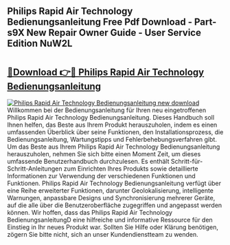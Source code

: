 ## Philips Rapid Air Technology Bedienungsanleitung Free Pdf Download - Part-s9X New Repair Owner Guide - User Service Edition NuW2L

# <h2><a href="http://df4ugz.blite.top/?on=Philips+Rapid+Air+Technology+Bedienungsanleitung">🔗Download 👉🔴 Philips Rapid Air Technology Bedienungsanleitung</a></h2>

[![Philips Rapid Air Technology Bedienungsanleitung new download](https://i.imgur.com/lujVjoI.png)](http://df4ugz.blite.top/?on=Philips+Rapid+Air+Technology+Bedienungsanleitung)
Willkommen bei der Bedienungsanleitung für Ihren neu eingetroffenen Philips Rapid Air Technology Bedienungsanleitung. Dieses Handbuch soll Ihnen helfen, das Beste aus Ihrem Produkt herauszuholen, indem es einen umfassenden Überblick über seine Funktionen, den Installationsprozess, die Bedienungsanleitung, Wartungstipps und Fehlerbehebungsverfahren gibt. Um das Beste aus Ihrem Philips Rapid Air Technology Bedienungsanleitung herauszuholen, nehmen Sie sich bitte einen Moment Zeit, um dieses umfassende Benutzerhandbuch durchzulesen. Es enthält Schritt-für-Schritt-Anleitungen zum Einrichten Ihres Produkts sowie detaillierte Informationen zur Verwendung der verschiedenen Funktionen und Funktionen. Philips Rapid Air Technology Bedienungsanleitung verfügt über eine Reihe erweiterter Funktionen, darunter Geolokalisierung, intelligente Warnungen, anpassbare Designs und Synchronisierung mehrerer Geräte, auf die alle über die Benutzeroberfläche zugegriffen und angepasst werden können. Wir hoffen, dass das Philips Rapid Air Technology BedienungsanleitungD eine hilfreiche und informative Ressource für den Einstieg in Ihr neues Produkt war. Sollten Sie Hilfe oder Klärung benötigen, zögern Sie bitte nicht, sich an unser Kundendienstteam zu wenden.
